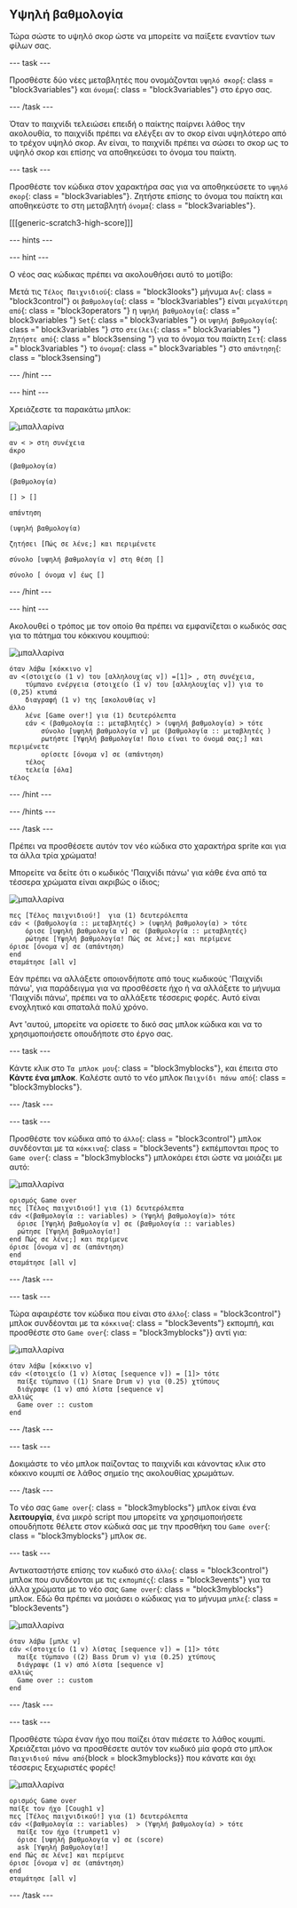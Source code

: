 ## Υψηλή βαθμολογία

Τώρα σώστε το υψηλό σκορ ώστε να μπορείτε να παίξετε εναντίον των φίλων σας.

\--- task \---

Προσθέστε δύο νέες μεταβλητές που ονομάζονται `υψηλό σκορ`{: class = "block3variables"} και `όνομα`{: class = "block3variables"} στο έργο σας.

\--- /task \---

Όταν το παιχνίδι τελειώσει επειδή ο παίκτης παίρνει λάθος την ακολουθία, το παιχνίδι πρέπει να ελέγξει αν το σκορ είναι υψηλότερο από το τρέχον υψηλό σκορ. Αν είναι, το παιχνίδι πρέπει να σώσει το σκορ ως το υψηλό σκορ και επίσης να αποθηκεύσει το όνομα του παίκτη.

\--- task \---

Προσθέστε τον κώδικα στον χαρακτήρα σας για να αποθηκεύσετε το `υψηλό σκορ`{: class = "block3variables"}. Ζητήστε επίσης το όνομα του παίκτη και αποθηκεύστε το στη μεταβλητή `όνομα`{: class = "block3variables"}.

[[[generic-scratch3-high-score]]]

\--- hints \---

\--- hint \---

Ο νέος σας κώδικας πρέπει να ακολουθήσει αυτό το μοτίβο:

Μετά τις `Τέλος Παιχνιδιού`{: class = "block3looks"} μήνυμα `Αν`{: class = "block3control"} οι `βαθμολογία`{: class = "block3variables"} είναι `μεγαλύτερη από`{: class = "block3operators "} η `υψηλή βαθμολογία`{: class =" block3variables "} `Set`{: class =" block3variables "} οι `υψηλή βαθμολογία`{: class =" block3variables "} στο `στείλει`{: class =" block3variables "} `Ζητήστε από`{: class =" block3sensing "} για το όνομα του παίκτη `Σετ`{: class =" block3variables "} το `όνομα`{: class =" block3variables "} στο `απάντηση`{: class = "block3sensing")

\--- /hint \---

\--- hint \---

Χρειάζεστε τα παρακάτω μπλοκ:

![μπαλλαρίνα](images/ballerina.png)

```blocks3
αν < > στη συνέχεια
άκρο

(βαθμολογία)

(βαθμολογία)

[] > []

απάντηση

(υψηλή βαθμολογία)

ζητήσει [Πώς σε λένε;] και περιμένετε

σύνολο [υψηλή βαθμολογία v] στη θέση [] 

σύνολο [ όνομα v] έως [] 
```

\--- /hint \---

\--- hint \---

Ακολουθεί ο τρόπος με τον οποίο θα πρέπει να εμφανίζεται ο κωδικός σας για το πάτημα του κόκκινου κουμπιού:

![μπαλλαρίνα](images/ballerina.png)

```blocks3
όταν λάβω [κόκκινο v]
αν <(στοιχείο (1 v) του [αλληλουχίας v]) =[1]> , στη συνέχεια,
    τύμπανο ενέργεια (στοιχείο (1 v) του [αλληλουχίας v]) για το (0,25) κτυπά
    διαγραφή (1 v) της [ακολουθίας v]
άλλο
    λένε [Game over!] για (1) δευτερόλεπτα
    εάν < (βαθμολογία :: μεταβλητές) > (υψηλή βαθμολογία) > τότε
        σύνολο [υψηλή βαθμολογία v] με (βαθμολογία :: μεταβλητές )
        ρωτήστε [Υψηλή βαθμολογία! Ποιο είναι το όνομά σας;] και περιμένετε
        ορίσετε [όνομα v] σε (απάντηση)
    τέλος
    τελεία [όλα]
τέλος
```

\--- /hint \---

\--- /hints \---

\--- /task \---

Πρέπει να προσθέσετε αυτόν τον νέο κώδικα στο χαρακτήρα sprite και για τα άλλα τρία χρώματα!

Μπορείτε να δείτε ότι ο κωδικός 'Παιχνίδι πάνω' για κάθε ένα από τα τέσσερα χρώματα είναι ακριβώς ο ίδιος;

![μπαλλαρίνα](images/ballerina.png)

```blocks3
πες [Τέλος παιχνιδιού!]  για (1) δευτερόλεπτα
εάν < (βαθμολογία :: μεταβλητές) > (υψηλή βαθμολογία) > τότε
    όρισε [υψηλή βαθμολογία v] σε (βαθμολογία :: μεταβλητές)
    ρώτησε [Υψηλή βαθμολογία! Πώς σε λένε;] και περίμενε
όρισε [όνομα v] σε (απάντηση)
end
σταμάτησε [all v]
```

Εάν πρέπει να αλλάξετε οποιονδήποτε από τους κωδικούς 'Παιχνίδι πάνω', για παράδειγμα για να προσθέσετε ήχο ή να αλλάξετε το μήνυμα 'Παιχνίδι πάνω', πρέπει να το αλλάξετε τέσσερις φορές. Αυτό είναι ενοχλητικό και σπαταλά πολύ χρόνο.

Αντ 'αυτού, μπορείτε να ορίσετε το δικό σας μπλοκ κώδικα και να το χρησιμοποιήσετε οπουδήποτε στο έργο σας.

\--- task \---

Κάντε κλικ στο `Τα μπλοκ μου`{: class = "block3myblocks"}, και έπειτα στο **Κάντε ένα μπλοκ**. Καλέστε αυτό το νέο μπλοκ `Παιχνίδι πάνω από`{: class = "block3myblocks"}.

\--- /task \---

\--- task \---

Προσθέστε τον κώδικα από το `άλλο`{: class = "block3control"} μπλοκ συνδέονται με τα `κόκκινα`{: class = "block3events"} εκπέμπονται προς το `Game over`{: class = "block3myblocks"} μπλοκάρει έτσι ώστε να μοιάζει με αυτό:

![μπαλλαρίνα](images/ballerina.png)

```blocks3
ορισμός Game over
πες [Τέλος παιχνιδιού!] για (1) δευτερόλεπτα
εάν <(βαθμολογία :: variables) > (Υψηλή βαθμολογία)> τότε 
  όρισε [Υψηλή βαθμολογία v] σε (βαθμολογία :: variables)
  ρώτησε [Υψηλή βαθμολογία!]
end Πώς σε λένε;] και περίμενε
όρισε [όνομα v] σε (απάντηση)
end
σταμάτησε [all v]
```

\--- /task \---

\--- task \---

Τώρα αφαιρέστε τον κώδικα που είναι στο `άλλο`{: class = "block3control"} μπλοκ συνδέονται με τα `κόκκινα`{: class = "block3events"} εκπομπή, και προσθέστε στο `Game over`{: class = "block3myblocks"}} αντί για:

![μπαλλαρίνα](images/ballerina.png)

```blocks3
όταν λάβω [κόκκινο v]
εάν <(στοιχείο (1 v) λίστας [sequence v]) = [1]> τότε 
  παίξε τύμπανο ((1) Snare Drum v) για (0.25) χτύπους
  διάγραψε (1 v) από λίστα [sequence v]
αλλιώς 
  Game over :: custom
end
```

\--- /task \---

\--- task \---

Δοκιμάστε το νέο μπλοκ παίζοντας το παιχνίδι και κάνοντας κλικ στο κόκκινο κουμπί σε λάθος σημείο της ακολουθίας χρωμάτων.

\--- /task \---

Το νέο σας `Game over`{: class = "block3myblocks"} μπλοκ είναι ένα **λειτουργία**, ένα μικρό script που μπορείτε να χρησιμοποιήσετε οπουδήποτε θέλετε στον κώδικά σας με την προσθήκη του `Game over`{: class = "block3myblocks"} μπλοκ σε.

\--- task \---

Αντικαταστήστε επίσης τον κωδικό στο `άλλο`{: class = "block3control"} μπλοκ που συνδέονται με τις `εκπομπές`{: class = "block3events"} για τα άλλα χρώματα με το νέο σας `Game over`{: class = "block3myblocks"} μπλοκ. Εδώ θα πρέπει να μοιάσει ο κώδικας για το μήνυμα `μπλε`{: class = "block3events"}

![μπαλλαρίνα](images/ballerina.png)

```blocks3
όταν λάβω [μπλε v]
εάν <(στοιχείο (1 v) λίστας [sequence v]) = [1]> τότε 
  παίξε τύμπανο ((2) Bass Drum v) για (0.25) χτύπους
  διάγραψε (1 v) από λίστα [sequence v]
αλλιώς 
  Game over :: custom
end
```

\--- /task \---

\--- task \---

Προσθέστε τώρα έναν ήχο που παίζει όταν πιέσετε το λάθος κουμπί. Χρειάζεται μόνο να προσθέσετε αυτόν τον κωδικό μία φορά στο μπλοκ `Παιχνιδιού πάνω από`{block = block3myblocks}} που κάνατε και όχι τέσσερις ξεχωριστές φορές!

![μπαλλαρίνα](images/ballerina.png)

```blocks3
ορισμός Game over
παίξε τον ήχο [Cough1 v]
πες [Τέλος παιχνιδικού!] για (1) δευτερόλεπτα
εάν <(βαθμολογία :: variables)  > (Υψηλή βαθμολογία) > τότε 
  παίξε τον ήχο (trumpet1 v)
  όρισε [υψηλή βαθμολογία v] σε (score)
  ask [Υψηλή βαθμολογία!]
end Πώς σε λένε] και περίμενε
όρισε [όνομα v] σε (απάντηση)
end
σταμάτησε [all v]
```

\--- /task \---